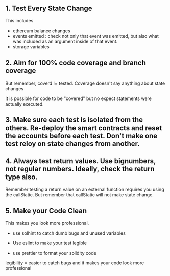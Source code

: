 ## 1. Test Every State Change

This includes

- ethereum balance changes
- events emitted : check not only that event was emitted, but also what was included as an argument inside of that event.
- storage variables

## 2. Aim for 100% code coverage **and** branch coverage

But remember, coverd != tested. Coverage doesn't say anything about state changes

It is possible for code to be "covered" but no expect statements were actually executed.

## 3. Make sure each test is isolated from the others. Re-deploy the smart contracts and reset the accounts before each test. Don't make one test reloy on state changes from another.

## 4. Always test return values. Use bignumbers, not regular numbers. Ideally, check the return type also.

Remember testing a return value on an external function requires you using the callStatic.
But remember that callStatic will not make state change.

## 5. Make your Code Clean

This makes you look more professional.

- use solhint to catch dumb bugs and unused variables

- Use eslint to make your test legible

- use prettier to format your solidity code

legibility = easier to catch bugs and it makes your code look more professional
